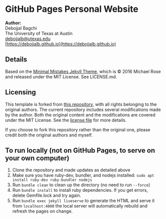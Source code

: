 # GitHub Pages Personal Website

**Author:**<br>
Debojjal Bagchi<br>
The University of Texas at Austin<br>
debojjalb@utexas.edu<br>
[https://debojjalb.github.io](https://debojjalb.github.io)

## Details

Based on the [Minimal Mistakes Jekyll Theme](https://mmistakes.github.io/minimal-mistakes/), which is © 2016 Michael Rose and released under the MIT License. See LICENSE.md.

## Licensing

This template is forked from [this repository](https://github.com/academicpages/academicpages.github.io), with all rights belonging to the original authors. The current repository includes several modifications made by the author. Both the original content and the modifications are covered under the MIT License. See the [license file](LICENSE) for more details. 

If you choose to fork this repository rather than the original one, please credit both the original authors and myself.


## To run locally (not on GitHub Pages, to serve on your own computer)
1. Clone the repository and made updates as detailed above
1. Make sure you have ruby-dev, bundler, and nodejs installed: `sudo apt install ruby-dev ruby-bundler nodejs`
1. Run `bundle clean` to clean up the directory (no need to run `--force`)
1. Run `bundle install` to install ruby dependencies. If you get errors, delete Gemfile.lock and try again.
1. Run `bundle exec jekyll liveserve` to generate the HTML and serve it from `localhost:4000` the local server will automatically rebuild and refresh the pages on change.

